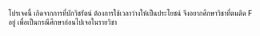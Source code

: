 โปรเจคนี้ เกิดจากการที่บักวิชรัตน์ ต้องการใช้เวลาว่างให้เป็นประโยชน์ 
จึงอยากศึกษาวิชาที่ตนติด F อยู่ เพื่อเป็นกรณีศึกษาก่อนไปเจอในรายวิชา
